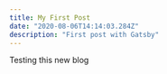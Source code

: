 ```yaml
---
title: My First Post
date: "2020-08-06T14:14:03.284Z"
description: "First post with Gatsby"
---
```


Testing this new blog